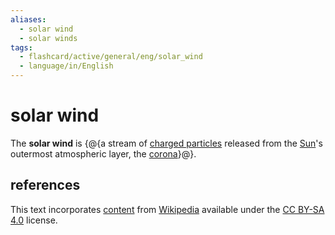 ```yaml
---
aliases:
  - solar wind
  - solar winds
tags:
  - flashcard/active/general/eng/solar_wind
  - language/in/English
---
```


# solar wind

The __solar wind__ is {@{a stream of [charged particles](charged%20particlee.md) released from the [Sun](Sun.md)'s outermost atmospheric layer, the [corona](stellar%20corona.md)}@}.

## references

This text incorporates [content](https://en.wikipedia.org/wiki/solar_wind) from [Wikipedia](Wikipedia.md) available under the [CC BY-SA 4.0](https://creativecommons.org/licenses/by-sa/4.0/) license.
